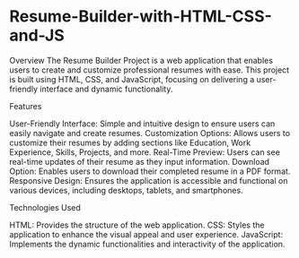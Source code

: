 # Resume-Builder-with-HTML-CSS-and-JS

Overview
The Resume Builder Project is a web application that enables users to create and customize professional resumes with ease. This project is built using HTML, CSS, and JavaScript, focusing on delivering a user-friendly interface and dynamic functionality.

Features


User-Friendly Interface: Simple and intuitive design to ensure users can easily navigate and create resumes.
Customization Options: Allows users to customize their resumes by adding sections like Education, Work Experience, Skills, Projects, and more.
Real-Time Preview: Users can see real-time updates of their resume as they input information.
Download Option: Enables users to download their completed resume in a PDF format.
Responsive Design: Ensures the application is accessible and functional on various devices, including desktops, tablets, and smartphones.


Technologies Used


HTML: Provides the structure of the web application.
CSS: Styles the application to enhance the visual appeal and user experience.
JavaScript: Implements the dynamic functionalities and interactivity of the application.
